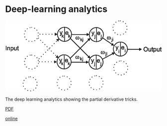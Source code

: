 # Deep-learning analytics

![alt tag](multi_layer.png)

The deep learning analytics showing the partial
derivative tricks.

[PDF](<./deep-learning-analytics.pdf>)

[online](https://berndporr.github.io/deep-learning-analytics/)